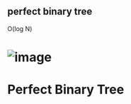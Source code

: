 ## perfect binary tree

O(log N)

# ![image](https://user-images.githubusercontent.com/100140781/188268661-484149e5-f8e2-4431-9f2f-351ead0f343f.png)

# Perfect Binary Tree

